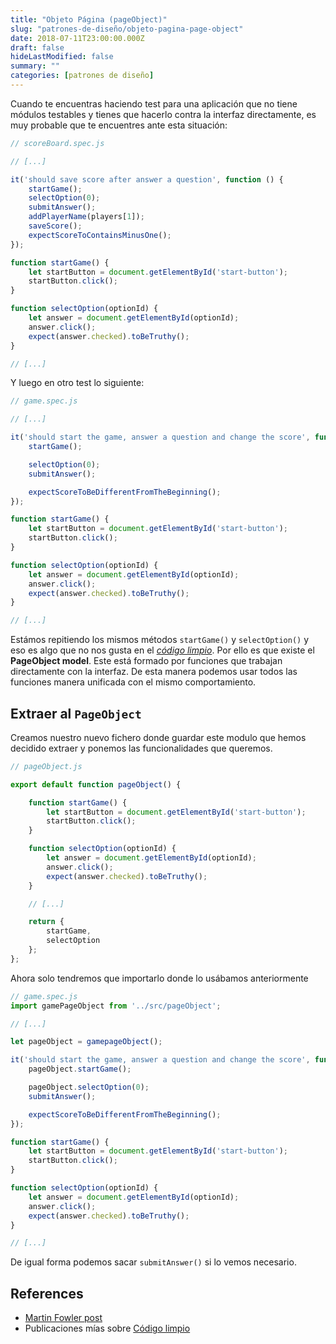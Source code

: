 ```yaml
---
title: "Objeto Página (pageObject)"
slug: "patrones-de-diseño/objeto-pagina-page-object"
date: 2018-07-11T23:00:00.000Z
draft: false
hideLastModified: false
summary: ""
categories: [patrones de diseño]
---
```



  Cuando te encuentras haciendo test para una aplicación que no tiene módulos
  testables y tienes que hacerlo contra la interfaz directamente, es muy
  probable que te encuentres ante esta situación:

```javaScript
// scoreBoard.spec.js

// [...]

it('should save score after answer a question', function () {
    startGame();
    selectOption(0);
    submitAnswer();
    addPlayerName(players[1]);
    saveScore();
    expectScoreToContainsMinusOne();
});

function startGame() {
    let startButton = document.getElementById('start-button');
    startButton.click();
}

function selectOption(optionId) {
    let answer = document.getElementById(optionId);
    answer.click();
    expect(answer.checked).toBeTruthy();
}

// [...]
```

  Y luego en otro test lo siguiente:
```javaScript
// game.spec.js

// [...]

it('should start the game, answer a question and change the score', function () {
    startGame();

    selectOption(0);
    submitAnswer();

    expectScoreToBeDifferentFromTheBeginning();
});

function startGame() {
    let startButton = document.getElementById('start-button');
    startButton.click();
}

function selectOption(optionId) {
    let answer = document.getElementById(optionId);
    answer.click();
    expect(answer.checked).toBeTruthy();
}

// [...]
```

  Estámos repitiendo los mismos métodos `startGame()` y `selectOption()` y eso
  es algo que no nos gusta en el [*código limpio*][clean-code]. Por ello es que
  existe el __PageObject model__. Este está formado por funciones que
  trabajan directamente con la interfaz. De esta manera podemos usar todos las
  funciones manera unificada con el mismo comportamiento.

Extraer al `PageObject`
--------------------------------------------------------------------------------

  Creamos nuestro nuevo fichero donde guardar este modulo que hemos decidido
  extraer y ponemos las funcionalidades que queremos.

```javaScript
// pageObject.js

export default function pageObject() {

    function startGame() {
        let startButton = document.getElementById('start-button');
        startButton.click();
    }

    function selectOption(optionId) {
        let answer = document.getElementById(optionId);
        answer.click();
        expect(answer.checked).toBeTruthy();
    }

    // [...]

    return {
        startGame,
        selectOption
    };
};
```

  Ahora solo tendremos que importarlo donde lo usábamos anteriormente

```javaScript
// game.spec.js
import gamePageObject from '../src/pageObject';

// [...]

let pageObject = gamepageObject();

it('should start the game, answer a question and change the score', function () {
    pageObject.startGame();

    pageObject.selectOption(0);
    submitAnswer();

    expectScoreToBeDifferentFromTheBeginning();
});

function startGame() {
    let startButton = document.getElementById('start-button');
    startButton.click();
}

function selectOption(optionId) {
    let answer = document.getElementById(optionId);
    answer.click();
    expect(answer.checked).toBeTruthy();
}

// [...]
```

  De igual forma podemos sacar `submitAnswer()` si lo vemos necesario.

References
--------------------------------------------------------------------------------

* [Martin Fowler post][Martin Fowler post]
* Publicaciones mías sobre [Código limpio][clean-code]

<!-- All links here -->

[Martin Fowler post]: https://martinfowler.com/bliki/PageObject.html
[clean-code]: https://criskrus.wordpress.com/tag/codigo-limpio/

